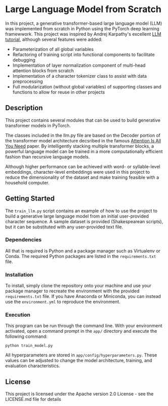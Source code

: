 # Large Language Model from Scratch

In this project, a generative transformer-based large language model (LLM) was implemented from scratch in Python using the PyTorch deep learning framewwork. This project was inspired by Andrej Karpathy's excellent [LLM tutorial](https://youtu.be/kCc8FmEb1nY?si=umG3WZzNv6TyMz43), although several features were added:

- Parameterization of all global variables
- Refactoring of training script into functional components to facilitate debugging
- Implementation of layer normalization component of multi-head attention blocks from scratch
- Implementation of a character tokenizer class to assist with data preprocessing
- Full modularization (without global variables) of supporting classes and functions to allow for reuse in other projects

## Description

This project contains several modules that can be used to build generative transformer models in PyTorch.

The classes included in the llm.py file are based on the Decoder portion of the transformer model architecture decsribed in the famous [Attention Is All You Need](https://arxiv.org/abs/1706.03762) paper. By intelligently stacking multiple transformer blocks, a powerful language model can be trained in a more computationally efficient fashion than recursive language models.

Although higher performance can be achieved with word- or syllable-level embeddings, character-level embeddings were used in this project to reduce the dimensionality of the dataset and make training feasible with a household computer.

## Getting Started

The `train_llm.py` script contains an example of how to use the project to build a generative large language model from an initial user-provided character sequence. A sample dataset is provided (Shakespearean scripts), but it can be substituted with any user-provided text file.

### Dependencies

All that is required is Python and a package manager such as Virtualenv or Conda. The required Python packages are listed in the `requirements.txt` file.

### Installation

To install, simply clone the repository onto your machine and use your package manager to recreate the environment with the provided `requirements.txt` file. If you have Anaconda or Miniconda, you can instead use the `environment.yml` to reproduce the environment.

### Execution

This program can be run through the command line. With your environment activated, open a command prompt in the `app/` directory and execute the following command: 
```
python train_model.py
```

All hyperparameters are stored in `app/config/hyperparameters.py`. These values can be adjusted to change the model architecture, training, and evaluation characteristics.

## License

This project is licensed under the Apache version 2.0 License - see the LICENSE.md file for details
